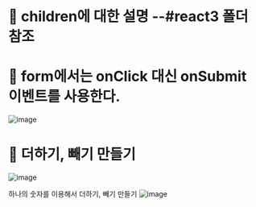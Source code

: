 
# 🐹 children에 대한 설명 --#react3 폴더 참조

# 🤡 form에서는 onClick 대신 onSubmit 이벤트를 사용한다.

![image](https://github.com/myunzzhang/react_basic/assets/129017008/508c6d21-2247-457c-b3b8-1849d05ae3d7)


# 🤡 더하기, 빼기 만들기

![image](https://github.com/myunzzhang/react_basic/assets/129017008/dedace06-bc2f-424c-be04-b54bbedb3a18)

하나의 숫자를 이용해서 더하기, 빼기 만들기
![image](https://github.com/myunzzhang/react_basic/assets/129017008/e864359f-3c09-40ba-a165-b09f1ca3e0f9)
